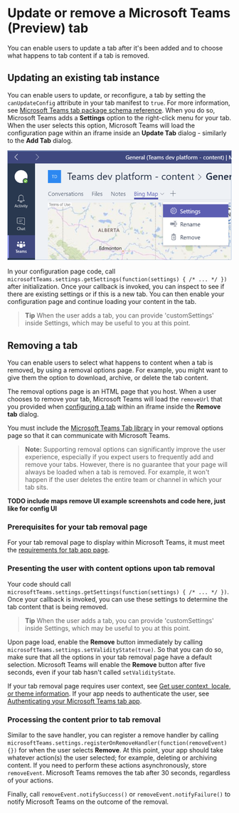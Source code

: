 ﻿# Update or remove a Microsoft Teams (Preview) tab

You can enable users to update a tab after it's been added and to choose what happens to tab content if a tab is removed.

## Updating an existing tab instance

You can enable users to update, or reconfigure, a tab by setting the `canUpdateConfig` attribute in your tab manifest to `true`. For more information, see [Microsoft Teams tab package schema reference](schema.md). When you do so, Microsoft Teams adds a **Settings** option to the right-click menu for your tab.  When the user selects this option, Microsoft Teams will load the configuration page within an iframe inside an **Update Tab** dialog - similarly to the **Add Tab** dialog.

!["Screenshot of a tab with the right-click menu open to show the Settings menu option."](images/tab_settings.png)

In your configuration page code, call `microsoftTeams.settings.getSettings(function(settings) { /* ... */ })` after initialization. Once your callback is invoked, you can inspect to see if there are existing settings or if this is a new tab. You can then enable your configuration page and continue loading your content in the tab. 

>**Tip** When the user adds a tab, you can provide 'customSettings' inside Settings, which may be useful to you at this point.

## Removing a tab

You can enable users to select what happens to content when a tab is removed, by using a removal options page. For example, you might want to give them the option to download, archive, or delete the tab content.

The removal options page is an HTML page that you host. When a user chooses to remove your tab, Microsoft Teams will load the `removeUrl` that you provided when [configuring a tab](createconfigpage.md) within an iframe inside the **Remove tab** dialog.

You must include the [Microsoft Teams Tab library](jslibrary.md) in your removal options page so that it can communicate with Microsoft Teams.

>**Note:** Supporting removal options can significantly improve the user experience, especially if you expect users to frequently add and remove your tabs.  However, there is no guarantee that your page will always be loaded when a tab is removed.  For example, it won't happen if the user deletes the entire team or channel in which your tab sits.

**TODO include maps remove UI example screenshots and code here, just like for config UI**

### Prerequisites for your tab removal page 
 
For your tab removal page to display within Microsoft Teams, it must meet the [requirements for tab app page](prerequisites.md).

### Presenting the user with content options upon tab removal

Your code should call `microsoftTeams.settings.getSettings(function(settings) { /* ... */ })`. Once your callback is invoked, you can use these settings to determine the tab content that is being removed.

>**Tip** When the user adds a tab, you can provide 'customSettings' inside Settings, which may be useful to you at this point.

Upon page load, enable the **Remove** button immediately by calling `microsoftTeams.settings.setValidityState(true)`. So that you can do so, make sure that all the options in your tab removal page have a default selection.  Microsoft Teams will enable the **Remove** button after five seconds, even if your tab hasn't called `setValidityState`. 

If your tab removal page requires user context, see [Get user context, locale, or theme information](getusercontext.md). If your app needs to authenticate the user, see [Authenticating your Microsoft Teams tab app](auth.md).

### Processing the content prior to tab removal

Similar to the save handler, you can register a remove handler by calling `microsoftTeams.settings.registerOnRemoveHandler(function(removeEvent){})` for when the user selects **Remove**. At this point, your app should take whatever action(s) the user selected; for example, deleting or archiving content. If you need to perform these actions asynchronously, store `removeEvent`. Microsoft Teams removes the tab after 30 seconds, regardless of your actions.

Finally, call `removeEvent.notifySuccess()` or `removeEvent.notifyFailure()` to notify Microsoft Teams on the outcome of the removal.
